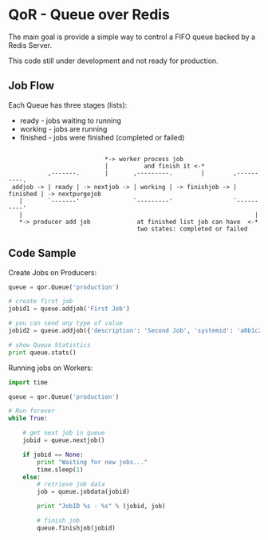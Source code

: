 QoR - Queue over Redis
======================

The main goal is provide a simple way to control a FIFO queue backed by a Redis Server.

This code still under development and not ready for production.

Job Flow
--------

Each Queue has three stages (lists):
* ready - jobs waiting to running
* working - jobs are running
* finished - jobs were finished (completed or failed)

```

                           *-> worker process job
                           |          and finish it <-*
           ,-------.       |       ,---------.        |        ,----------.
 addjob -> | ready | -> nextjob -> | working | -> finishjob -> | finished | -> nextpurgejob
   |       `-------'               `---------'                 `----------'
   |                                                                 |
   *-> producer add job             at finished list job can have  <-*
                                    two states: completed or failed
```

Code Sample
-----------

Create Jobs on Producers:

```python
queue = qor.Queue('production')

# create first job
jobid1 = queue.addjob('First Job')

# you can send any type of value
jobid2 = queue.addjob({'description': 'Second Job', 'systemid': 'a0b1c2d3e4'})

# show Queue Statistics
print queue.stats()
```

Running jobs on Workers:

```python
import time

queue = qor.Queue('production')

# Run forever
while True:

    # get next job in queue
    jobid = queue.nextjob()

    if jobid == None:
        print "Waiting for new jobs..."
        time.sleep(1)
    else:
        # retrieve job data
        job = queue.jobdata(jobid)

        print "JobID %s - %s" % (jobid, job)

        # finish job
        queue.finishjob(jobid)
```
